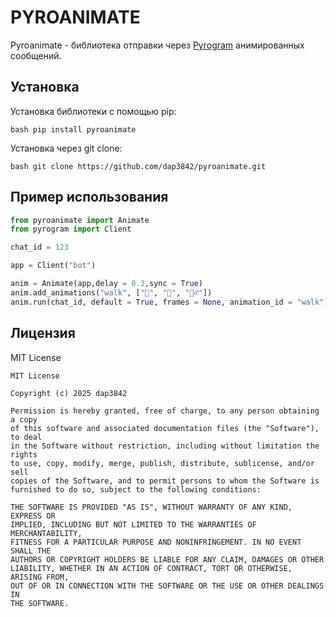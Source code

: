 # PYROANIMATE

Pyroanimate - библиотека отправки через [Pyrogram](https://github.com/pyrogram/pyrogram) анимированных сообщений.

## Установка
Установка библиотеки с помощью pip:

`bash
pip install pyroanimate
`

Установка через git clone:

`bash
git clone https://github.com/dap3842/pyroanimate.git
`


## Пример использования

```python
from pyroanimate import Animate
from pyrogram import Client

chat_id = 123

app = Client("bot")

anim = Animate(app,delay = 0.3,sync = True)
anim.add_animations("walk", ["🚶", "🏃", "🚶‍♂️"])
anim.run(chat_id, default = True, frames = None, animation_id = "walk")

```

## Лицензия
MIT License

```
MIT License

Copyright (c) 2025 dap3842

Permission is hereby granted, free of charge, to any person obtaining a copy
of this software and associated documentation files (the "Software"), to deal
in the Software without restriction, including without limitation the rights
to use, copy, modify, merge, publish, distribute, sublicense, and/or sell
copies of the Software, and to permit persons to whom the Software is
furnished to do so, subject to the following conditions:

THE SOFTWARE IS PROVIDED "AS IS", WITHOUT WARRANTY OF ANY KIND, EXPRESS OR
IMPLIED, INCLUDING BUT NOT LIMITED TO THE WARRANTIES OF MERCHANTABILITY,
FITNESS FOR A PARTICULAR PURPOSE AND NONINFRINGEMENT. IN NO EVENT SHALL THE
AUTHORS OR COPYRIGHT HOLDERS BE LIABLE FOR ANY CLAIM, DAMAGES OR OTHER
LIABILITY, WHETHER IN AN ACTION OF CONTRACT, TORT OR OTHERWISE, ARISING FROM,
OUT OF OR IN CONNECTION WITH THE SOFTWARE OR THE USE OR OTHER DEALINGS IN
THE SOFTWARE.
```

